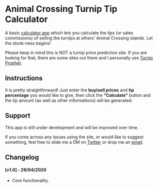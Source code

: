 # Animal Crossing Turnip Tip Calculator
A basic [calculator app](https://turniptipcalc.remaniac.net/) which lets you calculate the tips (or sales commissions) of selling the turnips at others' Animal Crossing islands. Let the stonk-ness begins!

Please keep in mind this is NOT a turnip price prediction site. If you are looking for that, there are some sites out there and I personally use [Turnip Prophet](https://turnipprophet.io/).

## Instructions
It is pretty straightforward! Just enter the **buy/sell prices** and **tip percentage** you would like to give, then click the **"Calculate"** button and the tip amount (as well as other informations) will be generated.

## Support
This app is still under development and will be improved over time.

If you come across any issues using the site, or would like to suggest something, feel free to slide me a DM on [Twitter](https://twitter.com/remaniac3) or drop me an [email](mailto:r3maniac@gmail.com).

## Changelog
#### [v1.0] - 29/04/2020
- Core functionality.
